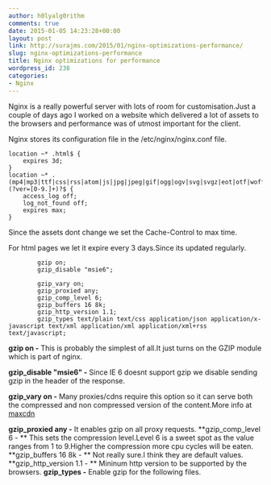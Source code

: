 ```yaml
---
author: h0lyalg0rithm
comments: true
date: 2015-01-05 14:23:28+00:00
layout: post
link: http://surajms.com/2015/01/nginx-optimizations-performance/
slug: nginx-optimizations-performance
title: Nginx optimizations for performance
wordpress_id: 238
categories:
- Nginx
---
```


Nginx is a really powerful server with lots of room for customisation.Just a couple of days ago I worked on a website which delivered a lot of assets to the browsers and performance was of utmost important for the client.

Nginx stores its configuration file in the /etc/nginx/nginx.conf file.

    
    location ~* .html$ {
    	expires 3d;
    }
    location ~* .(mp4|mp3|ttf|css|rss|atom|js|jpg|jpeg|gif|ogg|ogv|svg|svgz|eot|otf|woff|png|ico|zip|tgz|gz|rar)(?ver=[0-9.]+)?$ {
    	access_log off; 
    	log_not_found off; 
    	expires max;
    }


Since the assets dont change we set the Cache-Control to max time.

For html pages we let it expire every 3 days.Since its updated regularly.

    
            gzip on;
            gzip_disable "msie6";
    
            gzip_vary on;
            gzip_proxied any;
            gzip_comp_level 6;
            gzip_buffers 16 8k;
            gzip_http_version 1.1;
            gzip_types text/plain text/css application/json application/x-javascript text/xml application/xml application/xml+rss text/javascript;
    




**gzip on -** This is probably the simplest of all.It just turns on the GZIP module which is part of nginx.

**gzip_disable "msie6" -** Since IE 6 doesnt support gzip we disable sending gzip in the header of the response.

**gzip_vary on -** Many proxies/cdns require this option so it can serve both the compressed and non compressed version of the content.More info at [maxcdn](https://www.maxcdn.com/blog/accept-encoding-its-vary-important/)

**gzip_proxied any -** It enables gzip on all proxy requests.
**gzip_comp_level 6 - ** This sets the compression level.Level 6 is a sweet spot as the value ranges from 1 to 9.Higher the compression more cpu cycles will be eaten.
**gzip_buffers 16 8k - ** Not really sure.I think they are default values.
**gzip_http_version 1.1 - ** Mininum http version to be supported by the browsers.
**gzip_types -** Enable gzip for the following files.
